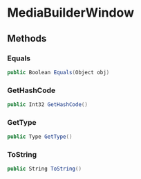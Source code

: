 # MediaBuilderWindow

## Methods

### Equals
```csharp
public Boolean Equals(Object obj)
```

### GetHashCode
```csharp
public Int32 GetHashCode()
```

### GetType
```csharp
public Type GetType()
```

### ToString
```csharp
public String ToString()
```

